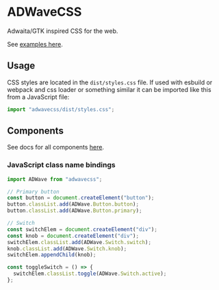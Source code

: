 # ADWaveCSS

Adwaita/GTK inspired CSS for the web.

See [examples here](https://ncpa0.github.io/adwave-docs).

## Usage

CSS styles are located in the `dist/styles.css` file. If used with esbuild or webpack and css loader or something similar it can be imported like this from a JavaScript file:

```js
import "adwavecss/dist/styles.css";
```

## Components

See docs for all components [here](./docs/README.md).

### JavaScript class name bindings

```js
import ADWave from "adwavecss";

// Primary button
const button = document.createElement("button");
button.classList.add(ADWave.Button.button);
button.classList.add(ADWave.Button.primary);

// Switch
const switchElem = document.createElement("div");
const knob = document.createElement("div");
switchElem.classList.add(ADWave.Switch.switch);
knob.classList.add(ADWave.Switch.knob);
switchElem.appendChild(knob);

const toggleSwitch = () => {
  switchElem.classList.toggle(ADWave.Switch.active);
};
```
